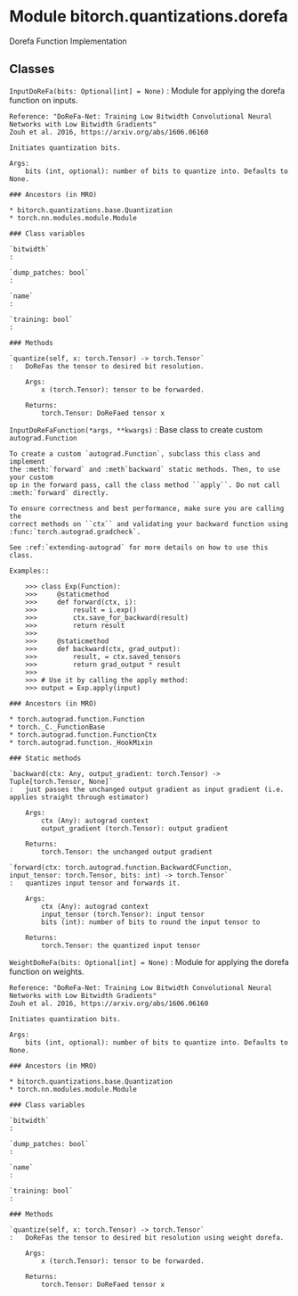 Module bitorch.quantizations.dorefa
===================================
Dorefa Function Implementation

Classes
-------

`InputDoReFa(bits: Optional[int] = None)`
:   Module for applying the dorefa function on inputs.
    
    Reference: "DoReFa-Net: Training Low Bitwidth Convolutional Neural Networks with Low Bitwidth Gradients"
    Zouh et al. 2016, https://arxiv.org/abs/1606.06160
    
    Initiates quantization bits.
    
    Args:
        bits (int, optional): number of bits to quantize into. Defaults to None.

    ### Ancestors (in MRO)

    * bitorch.quantizations.base.Quantization
    * torch.nn.modules.module.Module

    ### Class variables

    `bitwidth`
    :

    `dump_patches: bool`
    :

    `name`
    :

    `training: bool`
    :

    ### Methods

    `quantize(self, x: torch.Tensor) ‑> torch.Tensor`
    :   DoReFas the tensor to desired bit resolution.
        
        Args:
            x (torch.Tensor): tensor to be forwarded.
        
        Returns:
            torch.Tensor: DoReFaed tensor x

`InputDoReFaFunction(*args, **kwargs)`
:   Base class to create custom `autograd.Function`
    
    To create a custom `autograd.Function`, subclass this class and implement
    the :meth:`forward` and :meth`backward` static methods. Then, to use your custom
    op in the forward pass, call the class method ``apply``. Do not call
    :meth:`forward` directly.
    
    To ensure correctness and best performance, make sure you are calling the
    correct methods on ``ctx`` and validating your backward function using
    :func:`torch.autograd.gradcheck`.
    
    See :ref:`extending-autograd` for more details on how to use this class.
    
    Examples::
    
        >>> class Exp(Function):
        >>>     @staticmethod
        >>>     def forward(ctx, i):
        >>>         result = i.exp()
        >>>         ctx.save_for_backward(result)
        >>>         return result
        >>>
        >>>     @staticmethod
        >>>     def backward(ctx, grad_output):
        >>>         result, = ctx.saved_tensors
        >>>         return grad_output * result
        >>>
        >>> # Use it by calling the apply method:
        >>> output = Exp.apply(input)

    ### Ancestors (in MRO)

    * torch.autograd.function.Function
    * torch._C._FunctionBase
    * torch.autograd.function.FunctionCtx
    * torch.autograd.function._HookMixin

    ### Static methods

    `backward(ctx: Any, output_gradient: torch.Tensor) ‑> Tuple[torch.Tensor, None]`
    :   just passes the unchanged output gradient as input gradient (i.e. applies straight through estimator)
        
        Args:
            ctx (Any): autograd context
            output_gradient (torch.Tensor): output gradient
        
        Returns:
            torch.Tensor: the unchanged output gradient

    `forward(ctx: torch.autograd.function.BackwardCFunction, input_tensor: torch.Tensor, bits: int) ‑> torch.Tensor`
    :   quantizes input tensor and forwards it.
        
        Args:
            ctx (Any): autograd context
            input_tensor (torch.Tensor): input tensor
            bits (int): number of bits to round the input tensor to
        
        Returns:
            torch.Tensor: the quantized input tensor

`WeightDoReFa(bits: Optional[int] = None)`
:   Module for applying the dorefa function on weights.
    
    Reference: "DoReFa-Net: Training Low Bitwidth Convolutional Neural Networks with Low Bitwidth Gradients"
    Zouh et al. 2016, https://arxiv.org/abs/1606.06160
    
    Initiates quantization bits.
    
    Args:
        bits (int, optional): number of bits to quantize into. Defaults to None.

    ### Ancestors (in MRO)

    * bitorch.quantizations.base.Quantization
    * torch.nn.modules.module.Module

    ### Class variables

    `bitwidth`
    :

    `dump_patches: bool`
    :

    `name`
    :

    `training: bool`
    :

    ### Methods

    `quantize(self, x: torch.Tensor) ‑> torch.Tensor`
    :   DoReFas the tensor to desired bit resolution using weight dorefa.
        
        Args:
            x (torch.Tensor): tensor to be forwarded.
        
        Returns:
            torch.Tensor: DoReFaed tensor x